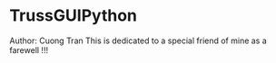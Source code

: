 # TrussGUIPython
Author: Cuong Tran
This is dedicated to a special friend of mine as a farewell !!!
